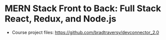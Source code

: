 # MERN Stack Front to Back: Full Stack React, Redux, and Node.js

* Course project files: <https://github.com/bradtraversy/devconnector_2.0>